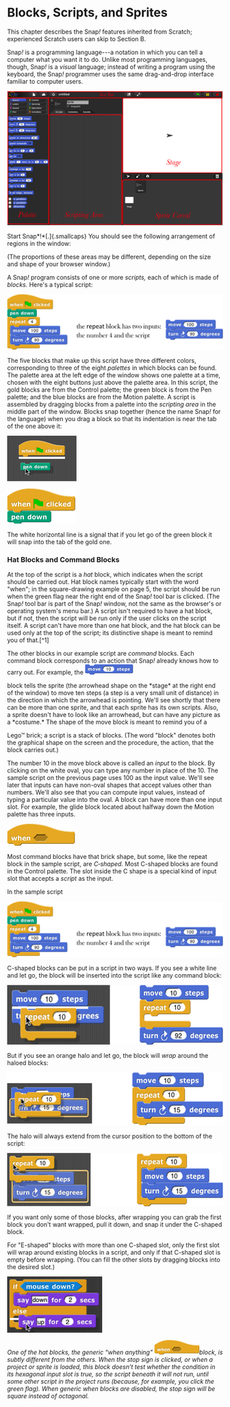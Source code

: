 # Blocks, Scripts, and Sprites

This chapter describes the Snap<em>!</em> features inherited from Scratch;
experienced Scratch users can skip to Section B.

Snap<em>!</em> is a programming language---a notation in which you can tell a
computer what you want it to do. Unlike most programming languages,
though, Snap<em>!</em> is a *visual* language; instead of writing a program
using the keyboard, the Snap<em>!</em> programmer uses the same drag-and-drop
interface familiar to computer users.

![](assets/images/image5.png)
<!--{width="415px" height="258px"} -->
Start Snap*!*[.]{.smallcaps} You should see
the following arrangement of regions in the window:

(The proportions of these areas may be different, depending on the size
and shape of your browser window.)

A Snap<em>!</em> program consists of one or more *scripts,* each of which is made of *blocks.* Here's a typical script:

![](assets/images/image6.png)
<!--{width="142px" height="130px"} -->

The five blocks that make up this script have three different colors, corresponding to three of the eight *palettes* in which blocks can be found. The palette area at the left edge of the window shows one palette at a time, chosen with the eight buttons just above the palette area. In this script, the gold blocks are from the Control palette; the green block is from the Pen palette; and
the blue blocks are from the Motion palette. A script is assembled by dragging blocks from a palette into the *scripting area* in the middle part of the window. Blocks snap together (hence the name Snap<em>!</em> for the language) when you drag a block so that its indentation is near the tab of the one above it:

![](assets/images/image7.png)
<!--{width="216px" height="141px"} -->
![](assets/images/image8.png)
<!--{width="212px" height="109px"} -->


The white horizontal line is a signal that if you let go of the green
block it will snap into the tab of the gold one.

### Hat Blocks and Command Blocks

At the top of the script is a *hat* block, which indicates when the
script should be carried out. Hat block names typically start with the
word "when"; in the square-drawing example on page 5, the script should
be run when the green flag near the right end of the Snap<em>!</em> tool bar is
clicked. (The Snap<em>!</em> tool bar is part of the Snap<em>!</em> window, not the
same as the browser's or operating system's menu bar.) A script isn't
required to have a hat block, but if not, then the script will be run
only if the user clicks on the script itself. A script can't have more
than one hat block, and the hat block can be used only at the top of the
script; its distinctive shape is meant to remind you of that.[^1]

The other blocks in our example script are *command* blocks. Each command block corresponds to an action that Snap<em>!</em> already knows how to carry out. For example, the ![](assets/images/image9.png)
<!--{width="112px" height="24px"} --> block tells the sprite (the arrowhead shape on the *stage* at the right end of the window) to move ten steps (a step is a very small unit of distance) in the direction in which the arrowhead is pointing. We'll see shortly that there can be more than one sprite, and that each sprite has its own scripts. Also, a sprite doesn't have to look like an arrowhead, but can have any picture as a *costume.* The shape of the move block is meant to remind you of a
Lego™ brick; a script is a stack of blocks. (The word "block" denotes
both the graphical shape on the screen and the procedure, the action,
that the block carries out.)


The number 10 in the move block above is called an *input* to the block. By clicking on the white oval, you can type any number in place of the 10. The sample script on the previous page uses 100 as the input value. We'll see later that inputs can have non-oval shapes that accept values other than numbers. We'll also see that you can compute input values, instead of typing a particular value into the oval. A block can have more than one input slot. For example, the glide block located about halfway down the Motion palette has three inputs.

![](assets/images/image10.png)
<!--{width="105px" height="34px"} -->

Most command blocks have that brick shape, but some, like the repeat
block in the sample script, are *C‑shaped.* Most C-shaped blocks are
found in the Control palette. The slot inside the C shape is a special
kind of input slot that accepts a *script* as the input.


In the sample script

<img src="/content/assets/images/image6.png" style="width:600px; height:130px">

C-shaped blocks can be put in a script in
two ways. If you see a white line and let go, the block will be inserted
into the script like any command block:

<img src="/content/assets/images/image12.png" style="width:547px; height:139px">

But if you see an orange halo and let go,
the block will *wrap* around the haloed blocks:

<img src="/content/assets/images/image16.png" style="width:550px; height:123px">

The halo will always extend from the
cursor position to the bottom of the script:

<img src="/content/assets/images/image20.png" style="width:550px; height:124px">

If you want only some of those blocks, after wrapping you can grab the
first block you don't want wrapped, pull it down, and snap it under the
C-shaped block.

For "E-shaped" blocks with more than one
C-shaped slot, only the first slot will wrap around existing blocks in a
script, and only if that C-shaped slot is empty before wrapping. (You
can fill the other slots by dragging blocks into the desired slot.)

<img src="/content/assets/images/image24.png" style="width:222px; height:131px">

<!--<img src="/content/assets/images/image25.png" style="width:33px; height:23px">
-->

<em>One of the hat blocks, the generic “when anything” <img src="/content/assets/images/image10.png" style="width:105px; height:34px">block, is subtly different from the others. When the stop sign is clicked, or when a project or sprite is loaded, this block doesn’t test whether the condition in its hexagonal input slot is true, so the script beneath it will not run, until some other script in the project runs (because, for example, you click the green flag). When generic when blocks are disabled, the stop sign will be square instead of octagonal.</em>
